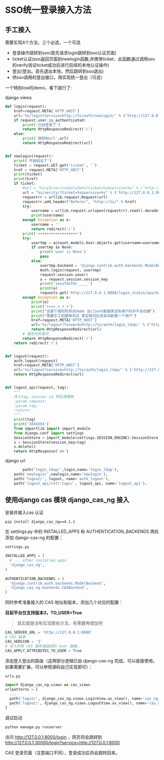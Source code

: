 # SSO统一登录接入方法

## 手工接入

需要实现4个方法，三个必选，一个可选

* 登录操作跳转到sso(首先请求login跳转到sso认证页面)
* ticket认证(sso返回页面到newlogin函数,并携带ticket，此函数通过调用sso的verify验证ticket成功后进行后续的本地认证操作)
* 登出(登出。首先退出本地，然后跳转到sso退出)
* 供sso调用的登出接口，用实现统一登出（可选）

一个特别low的demo，看下就行了:

django views

```python
def login(request):
    href=request.META['HTTP_HOST']
    url='%s/login?service=http://%s/auth/newlogin/' % ('http://127.0.0.1:8888',href)
    if request.user.is_authenticated:
        print('已经登录了')
        return HttpResponseRedirect('/')
    else:
        print('跳转到url',url)
        return HttpResponseRedirect(url)


def newlogin(request):
    print('开始验证了')
    ticket = request.GET.get('ticket', '')
    href = request.META['HTTP_HOST']
    print(ticket)
    print(href)
    if ticket:
        #url = "%s/p3/serviceValidate?ticket=%s&service=%s" % ('http://127.0.0.1:8888', ticket,'http://127.0.0.1:8002/auth/newlogin/')
        url = "%s/verify/?ticket=%s&service=%s" % ('http://127.0.0.1:8888', ticket,'http://127.0.0.1:8002/auth/newlogin/')
        requestrr = urllib.request.Request(url)
        requestrr.add_header("Referer", "http://%s/" % href)
        try:
            username = urllib.request.urlopen(requestrr).read().decode()
            print(username)
        except Exception as e:
            username = ''
            return redirect('/')
        print('++++++++++++++++++')
        try:
            usertmp = account_models.User.objects.get(username=username)
            if usertmp is None:
                print('user is None')
                pass
            else:
                usertmp.backend = 'django.contrib.auth.backends.ModelBackend'
                Auth.login(request, usertmp)
                request.session.save()
                a = request.session.session_key
                print('sessfdsfd+_____')
                print(a)
                requests.get('http://127.0.0.1:8888/login_status/ops/hanyunfeng/{a}'.format(a=a))
        except Exception as e:
            print(e)
            print('++++_+_+_+')
            print("这是个临时的测试demo 当client数据库没有用户时并不会创建")
            print("需要手工创建再测试 真实情况应该自动新建一个用户")
            href=request.META['HTTP_HOST']
            url='%s/logout?forward=http://%s/auth/login_ldap/' % ('http://127.0.0.1:8888',href)
            return HttpResponseRedirect(url)
        # 重定向的首页
        return HttpResponseRedirect('/')
    return redirect('/')


def logout(request):
    auth.logout(request)
    href=request.META['HTTP_HOST']
    url='%s/logout?service=http://%s/auth/login_ldap/' % ('http://127.0.0.1:8888',href)
    return HttpResponseRedirect(url)


def logout_api(request, tag):
    """
    传入tag，session id 然后清理掉
    :param request:
    :param tag:
    :return:
    """
    print(tag)
    print('XXXXXXX')
    from importlib import import_module
    from django.conf import settings
    SessionStore = import_module(settings.SESSION_ENGINE).SessionStore
    s = SessionStore(session_key=tag)
    s.delete()
    return HttpResponse('ok')

```

django url

```python
		path('login_ldap/',login,name='login_ldap'),
    path('newlogin/',newlogin,name='newlogin'),
    path('logout/', logout, name='auth_logout'),
    path('logout_api/<str:tag>/', logout_api, name='logout_api'),
```



## 使用django cas 模块 django_cas_ng 接入

安装并接入cas 认证

```
pip install django_cas_ng==4.1.1
```

在 settings.py 中的 INSTALLED_APPS 和 AUTHENTICATION_BACKENDS 两处添加 django-cas-ng 的配置：

```python
settings.py

INSTALLED_APPS = (
  # ... other installed apps
  'django_cas_ng',
)
 
AUTHENTICATION_BACKENDS = (
  'django.contrib.auth.backends.ModelBackend',
  'django_cas_ng.backends.CASBackend',
)
```

同时参考准备接入的 CAS 地址和版本，添加几个对应的配置：

**目前平台仅支持版本3，TO_USER=True**

> 其实就是没有实现那些方法，有需要再增加吧

```python
CAS_SERVER_URL = 'http://127.0.0.1:8888'
# CAS 版本
CAS_VERSION = '3'
# 存入所有 CAS 服务端返回的 User 数据。
CAS_APPLY_ATTRIBUTES_TO_USER = True
```

添加登入登出的路由（这两部分逻辑已由 django-cas-ng 完成，可以直接使用。如果需要扩展，可以参照源码自己实现即可）：

```python
urls.py

import django_cas_ng.views as cas_views
urlpatterns = [
  ...
  path('login/', django_cas_ng.views.LoginView.as_view(), name='cas_ng_login'),
  path('logout/', django_cas_ng.views.LogoutView.as_view(), name='cas_ng_logout'),
]
```

调试启动

```python
python manage.py runserver
```

访问 http://127.0.0.1:8000/login ，网页将会跳转到 http://127.0.0.1:30000/login?service=http://127.0.0.1:8000 

CAS 登录页面（注意端口不同），登录成功后将会跳转回来。